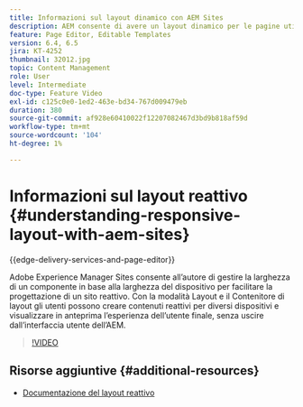 ```yaml
---
title: Informazioni sul layout dinamico con AEM Sites
description: AEM consente di avere un layout dinamico per le pagine utilizzando il componente Contenitore di layout. Con il layout reattivo, gli autori dei contenuti possono creare contenuti reattivi per dispositivi diversi e visualizzare in anteprima l’esperienza dell’utente finale in ambito AEM.
feature: Page Editor, Editable Templates
version: 6.4, 6.5
jira: KT-4252
thumbnail: 32012.jpg
topic: Content Management
role: User
level: Intermediate
doc-type: Feature Video
exl-id: c125c0e0-1ed2-463e-bd34-767d009479eb
duration: 380
source-git-commit: af928e60410022f12207082467d3bd9b818af59d
workflow-type: tm+mt
source-wordcount: '104'
ht-degree: 1%

---
```


# Informazioni sul layout reattivo {#understanding-responsive-layout-with-aem-sites}

{{edge-delivery-services-and-page-editor}}

Adobe Experience Manager Sites consente all’autore di gestire la larghezza di un componente in base alla larghezza del dispositivo per facilitare la progettazione di un sito reattivo. Con la modalità Layout e il Contenitore di layout gli utenti possono creare contenuti reattivi per diversi dispositivi e visualizzare in anteprima l’esperienza dell’utente finale, senza uscire dall’interfaccia utente dell’AEM.

>[!VIDEO](https://video.tv.adobe.com/v/32012?quality=12&learn=on)

## Risorse aggiuntive {#additional-resources}

* [Documentazione del layout reattivo](https://experienceleague.adobe.com/docs/experience-manager-65/authoring/siteandpage/responsive-layout.html)
